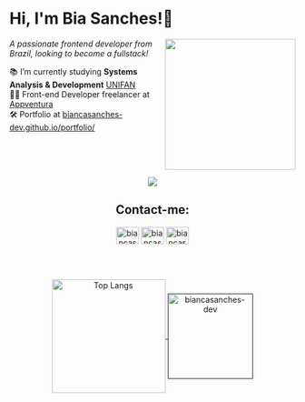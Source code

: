 <h1> Hi, I'm Bia Sanches!👋<br></h1>
<img align='right' src="https://c.tenor.com/KiQ71OnI4Q8AAAAC/tenor.gif" width="230">
<p><em>A passionate frontend developer from Brazil, looking to become a fullstack!</em><p>
<p>📚 I’m currently studying <b>Systems Analysis & Development</b> <a href="https://unifan.net.br/graduacao/analise-de-sistemas/?mod=EAD">UNIFAN</a><br>👨‍💻 Front-end Developer freelancer at <a href="https://github.com/appventura">Appventura</a><br>🛠️ Portfolio at <a href="https://biancasanches-dev.github.io/portfolio/">biancasanches-dev.github.io/portfolio/</a>
</em></p><br><br><br>
<p align="center">
  <a href="https://skillicons.dev">
    <img src="https://skillicons.dev/icons?i=html,css,javascript,react,sass,tailwind,nodejs,mysql,sequelize,jest,git," />
  </a>
</p>
<h2 align='center'>Contact-me:</h2>
<p align="center">
  <a href="https://linkedin.com/in/bianca-sanchesdev"><img align="center" src="https://skillicons.dev/icons?i=linkedin" alt="biancasanches-dev" height="30" width="40" /></a>
  <a href="mailto:biancasanches.dev@gmail.com"><img align="center" src="https://skillicons.dev/icons?i=gmail&theme=light" alt="biancasanches.dev" height="30" width="40" /></a>
  <a href="https://github.io/biancasanches-dev"><img align="center" src="https://skillicons.dev/icons?i=github" alt="biancasanches-dev" height="30" width="40" /></a>
</p>
<br>
<br>
<p align='center'>
  <a href="https://github.com/anuraghazra/github-readme-stats">
    <img height=200 align="center" src="https://github-readme-stats.vercel.app/api/top-langs/?username=biancasanches-dev&amp;layout=donut" alt="Top Langs">
  </a>
  <a href=""https://github.com/biancasanches-dev/github-readme-stats"">
    <img height=150 align="center" src="https://github-readme-stats.vercel.app/api?username=biancasanches-dev&show_icons=true&rank_icon=github&locale=en&hide=contribs,prs&show=prs_merged" alt="biancasanches-dev" />
  </a>
</p>


